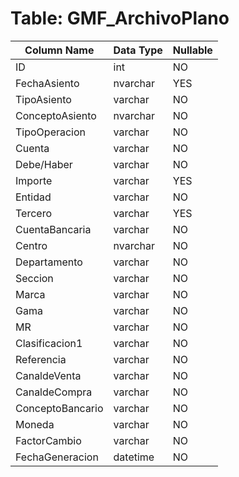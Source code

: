 # Table: GMF_ArchivoPlano

| Column Name | Data Type | Nullable |
|-------------|-----------|----------|
| ID | int | NO |
| FechaAsiento | nvarchar | YES |
| TipoAsiento | varchar | NO |
| ConceptoAsiento | nvarchar | NO |
| TipoOperacion | varchar | NO |
| Cuenta | varchar | NO |
| Debe/Haber | varchar | NO |
| Importe | varchar | YES |
| Entidad | varchar | NO |
| Tercero | varchar | YES |
| CuentaBancaria | varchar | NO |
| Centro | nvarchar | NO |
| Departamento | varchar | NO |
| Seccion | varchar | NO |
| Marca | varchar | NO |
| Gama | varchar | NO |
| MR | varchar | NO |
| Clasificacion1 | varchar | NO |
| Referencia | varchar | NO |
| CanaldeVenta | varchar | NO |
| CanaldeCompra | varchar | NO |
| ConceptoBancario | varchar | NO |
| Moneda | varchar | NO |
| FactorCambio | varchar | NO |
| FechaGeneracion | datetime | NO |
